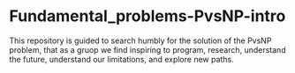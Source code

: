 # Fundamental_problems-PvsNP-intro
This repository is guided to search humbly for the solution of the PvsNP problem, that as a gruop we find inspiring to program, research, understand the future, understand our limitations, and explore new paths.
